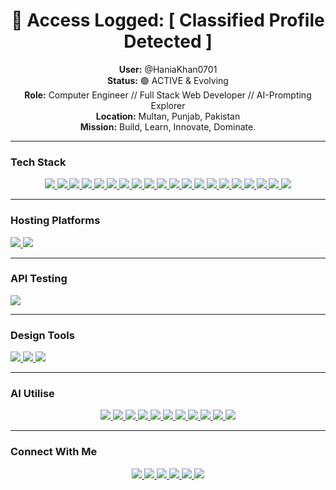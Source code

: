 
<h1 align="center">🚨 Access Logged: [ Classified Profile Detected ]</h1>

<p align="center">
  <b>User:</b> @HaniaKhan0701<br>
  <b>Status:</b> 🟢 ACTIVE & Evolving<br>
  <b>Role:</b> Computer Engineer // Full Stack Web Developer // AI-Prompting Explorer<br>
  <b>Location:</b> Multan, Punjab, Pakistan<br>
  <b>Mission:</b> Build, Learn, Innovate, Dominate.
</p>

---

###  Tech Stack

<p align="center">
  <a href="https://developer.mozilla.org/en-US/docs/Web/HTML" target="_blank">
    <img src="https://img.shields.io/badge/-HTML5-E34F26?style=for-the-badge&logo=html5&logoColor=white"/>
  </a>
  <a href="https://developer.mozilla.org/en-US/docs/Web/CSS" target="_blank">
    <img src="https://img.shields.io/badge/-CSS3-1572B6?style=for-the-badge&logo=css3&logoColor=white"/>
  </a>
  <a href="https://developer.mozilla.org/en-US/docs/Web/JavaScript" target="_blank">
    <img src="https://img.shields.io/badge/-JavaScript-F7DF1E?style=for-the-badge&logo=javascript&logoColor=black"/>
  </a>
  <a href="https://getbootstrap.com/" target="_blank">
    <img src="https://img.shields.io/badge/-Bootstrap-7952B3?style=for-the-badge&logo=bootstrap&logoColor=white"/>
  </a>
  <a href="https://tailwindcss.com/" target="_blank">
    <img src="https://img.shields.io/badge/-Tailwind-06B6D4?style=for-the-badge&logo=tailwindcss&logoColor=white"/>
  </a>
  <a href="https://react.dev/" target="_blank">
    <img src="https://img.shields.io/badge/-React-20232A?style=for-the-badge&logo=react&logoColor=61DAFB"/>
  </a>
  <a href="https://wordpress.org/" target="_blank">
  <img src="https://img.shields.io/badge/-WordPress-21759B?style=for-the-badge&logo=wordpress&logoColor=white"/>
</a>

  <a href="https://www.php.net/" target="_blank">
    <img src="https://img.shields.io/badge/-PHP-777BB4?style=for-the-badge&logo=php&logoColor=white"/>
  </a>
  <a href="https://laravel.com/" target="_blank">
    <img src="https://img.shields.io/badge/-Laravel-FF2D20?style=for-the-badge&logo=laravel&logoColor=white"/>
  </a>
  <a href="https://en.cppreference.com/w/c" target="_blank">
    <img src="https://img.shields.io/badge/-C-00599C?style=for-the-badge&logo=c&logoColor=white"/>
  </a>
  <a href="https://www.python.org/" target="_blank">
    <img src="https://img.shields.io/badge/-Python-3776AB?style=for-the-badge&logo=python&logoColor=white"/>
  </a>
  <a href="https://flask.palletsprojects.com/" target="_blank">
    <img src="https://img.shields.io/badge/-Flask-000000?style=for-the-badge&logo=flask&logoColor=white"/>
  </a>
  <a href="https://code.visualstudio.com/" target="_blank">
    <img src="https://img.shields.io/badge/-VSCode-007ACC?style=for-the-badge&logo=visualstudiocode&logoColor=white"/>
  </a>
  <a href="https://github.com/" target="_blank">
    <img src="https://img.shields.io/badge/-GitHub-181717?style=for-the-badge&logo=github&logoColor=white"/>
  </a>
  <a href="https://www.apachefriends.org/index.html" target="_blank">
    <img src="https://img.shields.io/badge/-XAMPP-FB7A24?style=for-the-badge&logo=xampp&logoColor=white"/>
  </a>
  <a href="https://nodejs.org/" target="_blank">
  <img src="https://img.shields.io/badge/-Node.js-339933?style=for-the-badge&logo=nodedotjs&logoColor=white"/>
</a>

<a href="https://expressjs.com/" target="_blank">
  <img src="https://img.shields.io/badge/-Express.js-000000?style=for-the-badge&logo=express&logoColor=white"/>
</a>
<a href="https://git-scm.com/" target="_blank">
  <img src="https://img.shields.io/badge/-Git-F05032?style=for-the-badge&logo=git&logoColor=white"/>
</a>
<a href="https://learn.microsoft.com/en-us/powershell/" target="_blank">
  <img src="https://img.shields.io/badge/-PowerShell-5391FE?style=for-the-badge&logo=powershell&logoColor=white"/>
</a>
<a href="https://www.markdownguide.org/" target="_blank">
  <img src="https://img.shields.io/badge/-Markdown-000000?style=for-the-badge&logo=markdown&logoColor=white"/>
</a>
</p>

---
### Hosting Platforms
<a href="https://www.netlify.com/" target="_blank">
  <img src="https://img.shields.io/badge/-Netlify-00C7B7?style=for-the-badge&logo=netlify&logoColor=white"/>
</a>
<a href="https://vercel.com/" target="_blank">
  <img src="https://img.shields.io/badge/-Vercel-000000?style=for-the-badge&logo=vercel&logoColor=white"/>
</a>

---

### API Testing
<a href="https://www.postman.com/" target="_blank">
  <img src="https://img.shields.io/badge/-Postman-FF6C37?style=for-the-badge&logo=postman&logoColor=white"/>
</a>

---

### Design Tools
<a href="https://www.canva.com/" target="_blank">
  <img src="https://img.shields.io/badge/-Canva-00C4CC?style=for-the-badge&logo=canva&logoColor=white"/>
</a>

<a href="https://www.capcut.com/" target="_blank">
  <img src="https://img.shields.io/badge/-CapCut-000000?style=for-the-badge&logo=capcut&logoColor=white"/>
</a>

<a href="https://www.adobe.com/products/photoshop.html" target="_blank">
  <img src="https://img.shields.io/badge/-Adobe%20Photoshop-31A8FF?style=for-the-badge&logo=adobephotoshop&logoColor=white"/>
</a>

---

###  AI Utilise
<p align="center">
  <a href="https://openai.com/chatgpt" target="_blank">
    <img src="https://img.shields.io/badge/-ChatGPT-10A37F?style=for-the-badge&logo=openai&logoColor=white"/>
  </a>

  <a href="https://deepseek.com/" target="_blank">
    <img src="https://img.shields.io/badge/-DeepSeek-0F172A?style=for-the-badge&logo=ai&logoColor=white"/>
  </a>

  <a href="https://claude.ai/" target="_blank">
    <img src="https://img.shields.io/badge/-Claude%20AI-1A1A1A?style=for-the-badge&logo=anthropic&logoColor=white"/>
  </a>

  <a href="https://cleanvoice.ai/" target="_blank">
    <img src="https://img.shields.io/badge/-Cleanvoice%20AI-00C7A4?style=for-the-badge&logo=soundcloud&logoColor=white"/>
  </a>

  <a href="https://pictory.ai/" target="_blank">
    <img src="https://img.shields.io/badge/-Pictory%20AI-FF5C93?style=for-the-badge&logo=adobe&logoColor=white"/>
  </a>

  <a href="https://www.deepbrain.io/" target="_blank">
    <img src="https://img.shields.io/badge/-DeepBrain%20AI-111827?style=for-the-badge&logo=neovim&logoColor=white"/>
  </a>

  <a href="https://www.elevenlabs.io/" target="_blank">
    <img src="https://img.shields.io/badge/-ElevenLabs-4A90E2?style=for-the-badge&logo=sonos&logoColor=white"/>
  </a>

  <a href="https://gemini.google.com/" target="_blank">
    <img src="https://img.shields.io/badge/-Gemini%20AI-4285F4?style=for-the-badge&logo=google&logoColor=white"/>
  </a>

  <a href="https://www.perplexity.ai/" target="_blank">
    <img src="https://img.shields.io/badge/-Perplexity-1F2937?style=for-the-badge&logo=plex&logoColor=white"/>
  </a>

  <a href="https://runwayml.com/" target="_blank">
    <img src="https://img.shields.io/badge/-Runway%20ML-FF5252?style=for-the-badge&logo=video&logoColor=white"/>
  </a>

  <a href="https://www.heygen.com/" target="_blank">
    <img src="https://img.shields.io/badge/-HeyGen%20AI-6741FF?style=for-the-badge&logo=youtube&logoColor=white"/>
  </a>
</p>

---

###  Connect With Me

<p align="center">
  <a href="https://www.linkedin.com/in/hania-khan0701" target="_blank">
    <img src="https://img.shields.io/badge/-LinkedIn-0A66C2?style=for-the-badge&logo=linkedin&logoColor=white"/>
  </a>
  <a href="https://medium.com/@haniakhanx45" target="_blank">
    <img src="https://img.shields.io/badge/-Medium-12100E?style=for-the-badge&logo=medium&logoColor=white"/>
  </a>
  <a href="https://www.fiverr.com/haniakhan539/buying?source=avatar_menu_profile" target="_blank">
    <img src="https://img.shields.io/badge/-Fiverr-1DBF73?style=for-the-badge&logo=fiverr&logoColor=white"/>
  </a>
  <a href="https://bio.site/haniaKhan" target="_blank">
    <img src="https://img.shields.io/badge/-Bio.site-000000?style=for-the-badge&logo=aboutdotme&logoColor=white"/>
  </a>
  <a href="mailto:haniakhanx45@gmail.com" target="_blank">
    <img src="https://img.shields.io/badge/-Email-D14836?style=for-the-badge&logo=gmail&logoColor=white"/>
  </a>
  <a href="https://www.instagram.com/hania_khan0701/" target="_blank">
  <img src="https://img.shields.io/badge/-Instagram-E4405F?style=for-the-badge&logo=instagram&logoColor=white"/>
</a>

</p>
